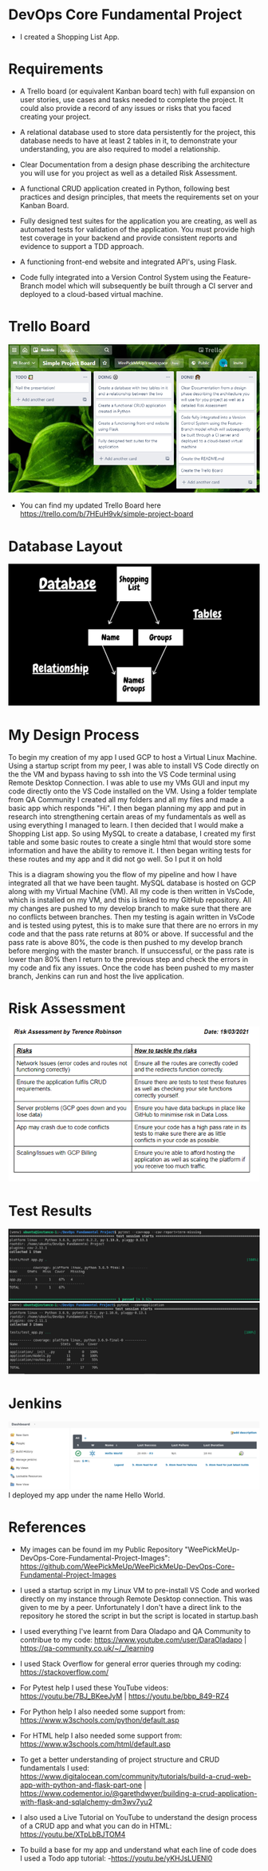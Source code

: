 # DevOps Core Fundamental Project
- I created a Shopping List App.

# Requirements
- A Trello board (or equivalent Kanban board tech) with full expansion on user stories, use cases and tasks needed to complete the project. It could also provide a record of any issues or risks that you faced creating your project.

- A relational database used to store data persistently for the project, this database needs to have at least 2 tables in it, to demonstrate your understanding, you are also required to model a relationship.

- Clear Documentation from a design phase describing the architecture you will use for you project as well as a detailed Risk Assessment.

- A functional CRUD application created in Python, following best practices and design principles, that meets the requirements set on your Kanban Board.

- Fully designed test suites for the application you are creating, as well as automated tests for validation of the application. You must provide high test coverage in your backend and provide consistent reports and evidence to support a TDD approach.

- A functioning front-end website and integrated API's, using Flask.

- Code fully integrated into a Version Control System using the Feature-Branch model which will subsequently be built through a CI server and deployed to a cloud-based virtual machine.

# Trello Board
![alt text](https://github.com/WeePickMeUp/DevOps-Core-Fundamental-Project/blob/main/images/trello%20board.PNG)
- You can find my updated Trello Board here https://trello.com/b/7HEuH9vk/simple-project-board

# Database Layout
![alt text](https://github.com/WeePickMeUp/DevOps-Core-Fundamental-Project/blob/main/images/Shopping%20List%20Database.jpg)

# My Design Process
To begin my creation of my app I used GCP to host a Virtual Linux Machine. Using a startup script from my peer, I  was able to install VS Code directly on the the VM and bypass having to ssh into the VS Code terminal using Remote Desktop Connection. I was able to use my VMs GUI and input my code directly onto the VS Code installed on the VM. Using a folder template from QA Community I created all my folders and all my files and made a basic app which responds "Hi". I then began planning my app and put in research into strengthening certain areas of my fundamentals as well as using everything I managed to learn. I then decided that I would make a Shopping List app. So using MySQL to create a database, I created my first table and some basic routes to create a single html that would store some information and have the ability to remove it. I then began writing tests for these routes and my app and it did not go well. So I put it on hold  
  

This is a diagram showing you the flow of my pipeline and how I have integrated all that we have been taught. MySQL database is hosted on GCP along with my Virtual Machine (VM). All my code is then written in VsCode, which is installed on my VM, and this is linked to my GitHub repository. All my changes are pushed to my develop branch to make sure that there are no conflicts between branches. Then my testing is again written in VsCode and is tested using pytest, this is to make sure that there are no errors in my code and that the pass rate returns at 80% or above. If successful and the pass rate is above 80%, the code is then pushed to my develop branch before merging with the master branch. If unsuccessful, or the pass rate is lower than 80% then I return to the previous step and check the errors in my code and fix any issues. Once the code has been pushed to my master branch, Jenkins can run and host the live application.

# Risk Assessment
![alt text](https://github.com/WeePickMeUp/DevOps-Core-Fundamental-Project/blob/main/images/risk%20assessment.PNG)

# Test Results
![alt text](https://github.com/WeePickMeUp/DevOps-Core-Fundamental-Project/blob/main/images/test.PNG)
![alt text](https://github.com/WeePickMeUp/DevOps-Core-Fundamental-Project/blob/main/images/test2.PNG)

# Jenkins
![alt text](https://github.com/WeePickMeUp/DevOps-Core-Fundamental-Project/blob/main/images/jenkins.PNG)
I deployed my app under the name Hello World. 

# References
- My images can be found im my Public Repository "WeePickMeUp-DevOps-Core-Fundamental-Project-Images": https://github.com/WeePickMeUp/WeePickMeUp-DevOps-Core-Fundamental-Project-Images
- I used a startup script in my Linux VM to pre-install VS Code and worked directly on my instance through Remote Desktop connection. This was given to me by a peer. Unfortunately I don't have a direct link to the repository he stored the script in but the script is located in startup.bash

- I used everything I've learnt from Dara Oladapo and QA Community to contribue to my code: https://www.youtube.com/user/DaraOladapo | https://qa-community.co.uk/~/_/learning

- I used Stack Overflow for general error queries through my coding: https://stackoverflow.com/

- For Pytest help I used these YouTube videos: https://youtu.be/7BJ_BKeeJyM | https://youtu.be/bbp_849-RZ4

- For Python help I also needed some support from:
https://www.w3schools.com/python/default.asp

- For HTML help I also needed some support from:
https://www.w3schools.com/html/default.asp

- To get a better understanding of project structure and CRUD fundamentals I used: https://www.digitalocean.com/community/tutorials/build-a-crud-web-app-with-python-and-flask-part-one | https://www.codementor.io/@garethdwyer/building-a-crud-application-with-flask-and-sqlalchemy-dm3wv7yu2

- I also used a Live Tutorial on YouTube to understand the design process of a CRUD app and what you can do in HTML:
https://youtu.be/XTpLbBJTOM4

- To build a base for my app and understand what each line of code does I used a Todo app tutorial:
-https://youtu.be/yKHJsLUENl0
